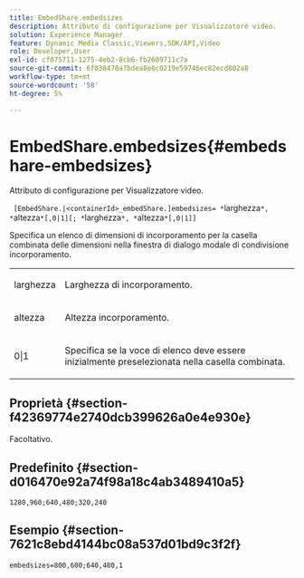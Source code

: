 ```yaml
---
title: EmbedShare.embedsizes
description: Attributo di configurazione per Visualizzatore video.
solution: Experience Manager
feature: Dynamic Media Classic,Viewers,SDK/API,Video
role: Developer,User
exl-id: cf075711-1275-4eb2-8cb6-fb2609711c7a
source-git-commit: 6f838470a7bdea8e8c0219e59746ec82ecd802a8
workflow-type: tm+mt
source-wordcount: '58'
ht-degree: 5%

---
```


# EmbedShare.embedsizes{#embedshare-embedsizes}

Attributo di configurazione per Visualizzatore video.

` [EmbedShare.|<containerId>_embedShare.]embedsizes= *`larghezza`*, *`altezza`*[,0|1][; *`larghezza`*, *`altezza`*[,0|1]]`

Specifica un elenco di dimensioni di incorporamento per la casella combinata delle dimensioni nella finestra di dialogo modale di condivisione incorporamento.

<table id="table_C616483932C2482CA9794DDD7313FD7C"> 
 <tbody> 
  <tr> 
   <td colname="col1"> <p> <span class="codeph"> <span class="varname"> larghezza </span> </span> </p> </td> 
   <td colname="col2"> <p> Larghezza di incorporamento. </p> </td> 
  </tr> 
  <tr> 
   <td colname="col1"> <p> <span class="codeph"> <span class="varname"> altezza </span> </span> </p> </td> 
   <td colname="col2"> <p>Altezza incorporamento. </p> </td> 
  </tr> 
  <tr> 
   <td colname="col1"> <p> <span class="codeph"> 0|1 </span> </p> </td> 
   <td colname="col2"> <p> Specifica se la voce di elenco deve essere inizialmente preselezionata nella casella combinata. </p> </td> 
  </tr> 
 </tbody> 
</table>

## Proprietà {#section-f42369774e2740dcb399626a0e4e930e}

Facoltativo.

## Predefinito {#section-d016470e92a74f98a18c4ab3489410a5}

`1280,960;640,480;320,240`

## Esempio {#section-7621c8ebd4144bc08a537d01bd9c3f2f}

```
embedsizes=800,600;640,480,1
```
